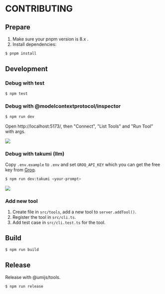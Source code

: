 # CONTRIBUTING

## Prepare

1. Make sure your pnpm version is 8.x .
2. Install dependencies:

```bash
$ pnpm install
```

## Development

### Debug with test

```bash
$ npm test
```

### Debug with @modelcontextprotocol/inspector

```bash
$ npm run dev
```

Open http://localhost:5173/, then "Connect", "List Tools" and "Run Tool" with args.

![](https://cdn.jsdelivr.net/gh/sorrycc-bot/images@main/uPic/OF8dz3.png)

### Debug with takumi (llm)

Copy `.env.example` to `.env` and set `GROQ_API_KEY` which you can get the free key from [Groq](https://console.groq.com/keys).

```bash
$ npm run dev:takumi <your-prompt>
```

![](https://cdn.jsdelivr.net/gh/sorrycc-bot/images@main/uPic/5650zH.png)

### Add new tool

1. Create file in `src/tools`, add a new tool to `server.addTool()`.
2. Register the tool in `src/cli.ts`.
3. Add test case in `src/cli.test.ts` for the tool.

## Build

```bash
$ npm run build
```

## Release

Release with @umijs/tools.

```bash
$ npm run release
```
